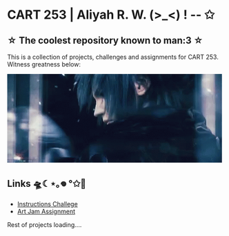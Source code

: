 # CART 253 | Aliyah R. W. (>_<) ! -- ✩
## ☆ The coolest repository known to man:3 ☆ 

This is a collection of projects, challenges and assignments for CART 253. 
Witness greatness below:

![witness](./topics/version-control/version-control-workflow/assets/images/noctis.gif)

## Links 🛸☾⋆｡𖦹 °✩🩻

- [Instructions Challege](https://xp30n.github.io/CART-253/topics/instructions/instructions-challenge)
- [Art Jam Assignment](https://xp30n.github.io/CART-253/topics/instructions/art-jam)

Rest of projects loading....